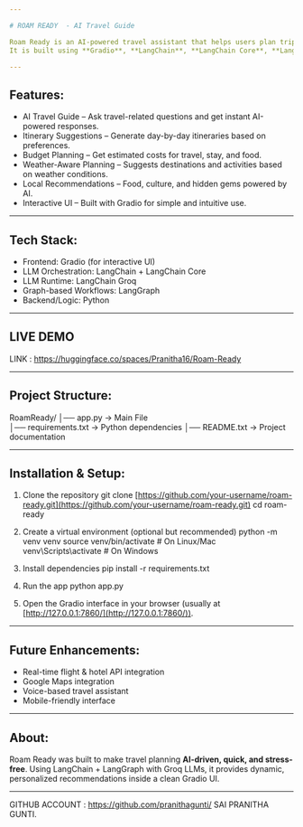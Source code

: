 ```yaml
---

# ROAM READY  - AI Travel Guide

Roam Ready is an AI-powered travel assistant that helps users plan trips, explore destinations, and get personalized recommendations.
It is built using **Gradio**, **LangChain**, **LangChain Core**, **LangChain Groq**, and **LangGraph**.

---
```


## Features:

* AI Travel Guide – Ask travel-related questions and get instant AI-powered responses.
* Itinerary Suggestions – Generate day-by-day itineraries based on preferences.
* Budget Planning – Get estimated costs for travel, stay, and food.
* Weather-Aware Planning – Suggests destinations and activities based on weather conditions.
* Local Recommendations – Food, culture, and hidden gems powered by AI.
* Interactive UI – Built with Gradio for simple and intuitive use.

---

## Tech Stack:

* Frontend: Gradio (for interactive UI)
* LLM Orchestration: LangChain + LangChain Core
* LLM Runtime: LangChain Groq
* Graph-based Workflows: LangGraph
* Backend/Logic: Python

---


## LIVE DEMO

LINK :  https://huggingface.co/spaces/Pranitha16/Roam-Ready

---

## Project Structure:

RoamReady/
│── app.py            → Main File       
│── requirements.txt  → Python dependencies
│── README.txt        → Project documentation

---

## Installation & Setup:

1. Clone the repository
   git clone [https://github.com/your-username/roam-ready.git](https://github.com/your-username/roam-ready.git)
   cd roam-ready

2. Create a virtual environment (optional but recommended)
   python -m venv venv
   source venv/bin/activate   # On Linux/Mac
   venv\Scripts\activate      # On Windows

3. Install dependencies
   pip install -r requirements.txt

4. Run the app
   python app.py

5. Open the Gradio interface in your browser (usually at [http://127.0.0.1:7860/](http://127.0.0.1:7860/)).

---

## Future Enhancements:

* Real-time flight & hotel API integration
* Google Maps integration
* Voice-based travel assistant
* Mobile-friendly interface

---

## About:
Roam Ready was built to make travel planning **AI-driven, quick, and stress-free**.
Using LangChain + LangGraph with Groq LLMs, it provides dynamic, personalized recommendations inside a clean Gradio UI.

---

GITHUB ACCOUNT  :  https://github.com/pranithagunti/
SAI PRANITHA GUNTI.


